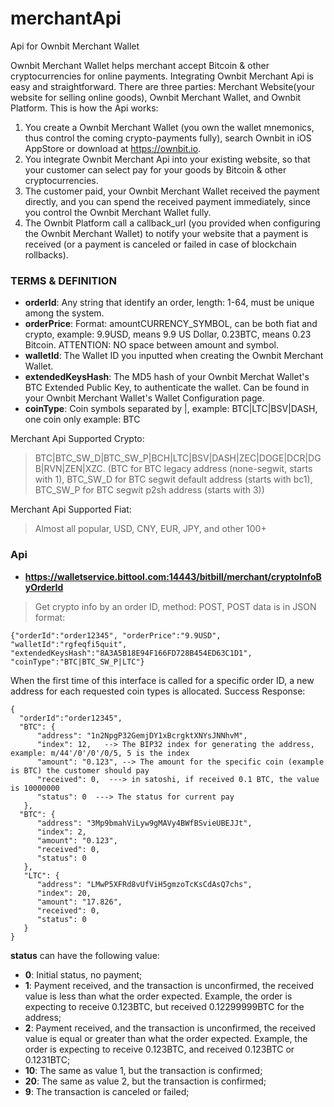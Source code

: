 # merchantApi
Api for Ownbit Merchant Wallet

Ownbit Merchant Wallet helps merchant accept Bitcoin & other cryptocurrencies for online payments. Integrating Ownbit Merchant Api is easy and straightforward. There are three parties: Merchant Website(your website for selling online goods), Ownbit Merchant Wallet, and Ownbit Platform. This is how the Api works:

1. You create a Ownbit Merchant Wallet (you own the wallet mnemonics, thus control the coming crypto-payments fully), search Ownbit in iOS AppStore or download at https://ownbit.io.
2. You integrate Ownbit Merchant Api into your existing website, so that your customer can select pay for your goods by Bitcoin & other cryptocurrencies.
3. The customer paid, your Ownbit Merchant Wallet received the payment directly, and you can spend the received payment immediately, since you control the Ownbit Merchant Wallet fully.
4. The Ownbit Platform call a callback_url (you provided when configuring the Ownbit Merchant Wallet) to notify your website that a payment is received (or a payment is canceled or failed in case of blockchain rollbacks).

### TERMS & DEFINITION

- **orderId**: Any string that identify an order, length: 1-64, must be unique among the system.
- **orderPrice**: Format: amountCURRENCY_SYMBOL, can be both fiat and crypto, example: 9.9USD, means 9.9 US Dollar, 0.23BTC, means 0.23 Bitcoin. ATTENTION: NO space between amount and symbol.
- **walletId**: The Wallet ID you inputted when creating the Ownbit Merchant Wallet.
- **extendedKeysHash**: The MD5 hash of your Ownbit Merchat Wallet's BTC Extended Public Key, to authenticate the wallet. Can be found in your Ownbit Merchant Wallet's Wallet Configuration page.
- **coinType**: Coin symbols separated by |, example: BTC|LTC|BSV|DASH, one coin only example: BTC

Merchant Api Supported Crypto: 
> BTC|BTC_SW_D|BTC_SW_P|BCH|LTC|BSV|DASH|ZEC|DOGE|DCR|DGB|RVN|ZEN|XZC. (BTC for BTC legacy address (none-segwit, starts with 1), BTC_SW_D for BTC segwit default address (starts with bc1), BTC_SW_P for BTC segwit p2sh address (starts with 3))

Merchant Api Supported Fiat: 
> Almost all popular, USD, CNY, EUR, JPY, and other 100+

### Api

- **https://walletservice.bittool.com:14443/bitbill/merchant/cryptoInfoByOrderId** 
> Get crypto info by an order ID, method: POST, POST data is in JSON format:

```
{"orderId":"order12345", "orderPrice":"9.9USD", "walletId":"rgfeqfi5quit", "extendedKeysHash":"8A3A5B18E94F166FD728B454ED63C1D1", "coinType":"BTC|BTC_SW_P|LTC"}
```

When the first time of this interface is called for a specific order ID, a new address for each requested coin types is allocated. Success Response:

```
{
  "orderId":"order12345", 
  "BTC": {
      "address": "1n2NpgP32GemjDY1xBcrgktXNYsJNNhvM",
      "index": 12,   --> The BIP32 index for generating the address, example: m/44'/0'/0'/0/5, 5 is the index
      "amount": "0.123", --> The amount for the specific coin (example is BTC) the customer should pay
      "received": 0,  ---> in satoshi, if received 0.1 BTC, the value is 10000000
      "status": 0  ---> The status for current pay
   },
  "BTC": {
      "address": "3Mp9bmahViLyw9gMAVy4BWfBSvieUBEJJt",
      "index": 2,
      "amount": "0.123",
      "received": 0,
      "status": 0 
   },
   "LTC": {
      "address": "LMwP5XFRd8vUfViH5gmzoTcKsCdAsQ7chs",
      "index": 20,
      "amount": "17.826",
      "received": 0,
      "status": 0 
   }
}
```

**status** can have the following value:
- **0**: Initial status, no payment;
- **1**: Payment received, and the transaction is unconfirmed, the received value is less than what the order expected. Example, the order is expecting to receive 0.123BTC, but received 0.12299999BTC for the address;
- **2**: Payment received, and the transaction is unconfirmed, the received value is equal or greater than what the order expected. Example, the order is expecting to receive 0.123BTC, and received 0.123BTC or 0.1231BTC;
- **10**: The same as value 1, but the transaction is confirmed;
- **20**: The same as value 2, but the transaction is confirmed;
- **9**: The transaction is canceled or failed;







